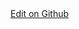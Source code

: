 <a href="https://www.github.com/{{ site.github_username }}/{{ site.github_repo }}/blob/master/{{ site.baseurl }}{{ page.path }}" target="_blank"  class="btn btn-white btn-sm btn-icon px-3">
	<span class="btn-inner--icon me-1">
		<i class="fab text-sm fa-github" aria-hidden="true"></i>
	</span>
	<span class="btn-inner--text">Edit on Github</span>
</a>
